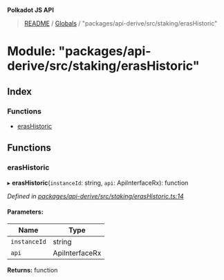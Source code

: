 **Polkadot JS API**

> [README](../README.md) / [Globals](../globals.md) / "packages/api-derive/src/staking/erasHistoric"

# Module: "packages/api-derive/src/staking/erasHistoric"

## Index

### Functions

* [erasHistoric](_packages_api_derive_src_staking_erashistoric_.md#erashistoric)

## Functions

### erasHistoric

▸ **erasHistoric**(`instanceId`: string, `api`: ApiInterfaceRx): function

*Defined in [packages/api-derive/src/staking/erasHistoric.ts:14](https://github.com/polkadot-js/api/blob/ee6b6da02/packages/api-derive/src/staking/erasHistoric.ts#L14)*

#### Parameters:

Name | Type |
------ | ------ |
`instanceId` | string |
`api` | ApiInterfaceRx |

**Returns:** function
